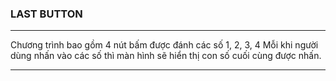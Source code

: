 ### LAST BUTTON

_____
Chương trình bao gồm 4 nút bấm được đánh các số 1, 2, 3, 4
Mỗi khi người dùng nhấn vào các số thì màn hình sẽ hiển thị con số cuối cùng được nhấn.
_____
